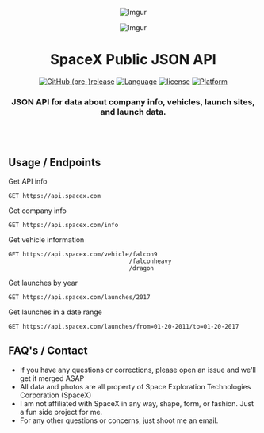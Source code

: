 <div align="center">

![Imgur](http://i.imgur.com/eL73Iit.png)

![Imgur](http://i.imgur.com/EdfIdgC.jpg)

# SpaceX Public JSON API

[![GitHub (pre-)release](https://img.shields.io/github/release/jakewmeyer/SpaceX-API/all.svg)]()
[![Language](https://img.shields.io/badge/language-Ruby-red.svg)]()
[![license](https://img.shields.io/github/license/mashape/apistatus.svg)]()
[![Platform](https://img.shields.io/badge/platform-REST--API-brightgreen.svg)]()

### JSON API for data about company info, vehicles, launch sites, and launch data.
<br></br>
</div>

## Usage / Endpoints
Get API info
```http
GET https://api.spacex.com
```

Get company info
```http
GET https://api.spacex.com/info
```

Get vehicle information
```http
GET https://api.spacex.com/vehicle/falcon9
                                  /falconheavy
                                  /dragon
```
Get launches by year
```http
GET https://api.spacex.com/launches/2017
```

Get launches in a date range
```http
GET https://api.spacex.com/launches/from=01-20-2011/to=01-20-2017
```

## FAQ's / Contact
* If you have any questions or corrections, please open an issue and we'll get it merged ASAP
* All data and photos are all property of Space Exploration Technologies Corporation (SpaceX)
* I am not affiliated with SpaceX in any way, shape, form, or fashion. Just a fun side project for me.
* For any other questions or concerns, just shoot me an email.
